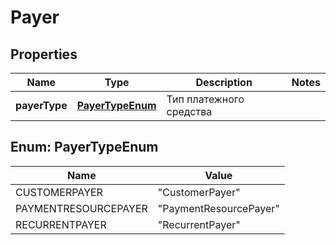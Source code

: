 # Payer

## Properties
Name | Type | Description | Notes
------------ | ------------- | ------------- | -------------
**payerType** | [**PayerTypeEnum**](#PayerTypeEnum) | Тип платежного средства | 

<a name="PayerTypeEnum"></a>
## Enum: PayerTypeEnum
Name | Value
---- | -----
CUSTOMERPAYER | &quot;CustomerPayer&quot;
PAYMENTRESOURCEPAYER | &quot;PaymentResourcePayer&quot;
RECURRENTPAYER | &quot;RecurrentPayer&quot;
